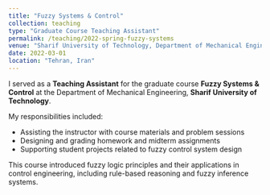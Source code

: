 ```yaml
---
title: "Fuzzy Systems & Control"
collection: teaching
type: "Graduate Course Teaching Assistant"
permalink: /teaching/2022-spring-fuzzy-systems
venue: "Sharif University of Technology, Department of Mechanical Engineering"
date: 2022-03-01
location: "Tehran, Iran"
---
```


I served as a **Teaching Assistant** for the graduate course **Fuzzy Systems & Control** at the Department of Mechanical Engineering, **Sharif University of Technology**.  

My responsibilities included:
- Assisting the instructor with course materials and problem sessions  
- Designing and grading homework and midterm assignments  
- Supporting student projects related to fuzzy control system design  

This course introduced fuzzy logic principles and their applications in control engineering, including rule-based reasoning and fuzzy inference systems.
